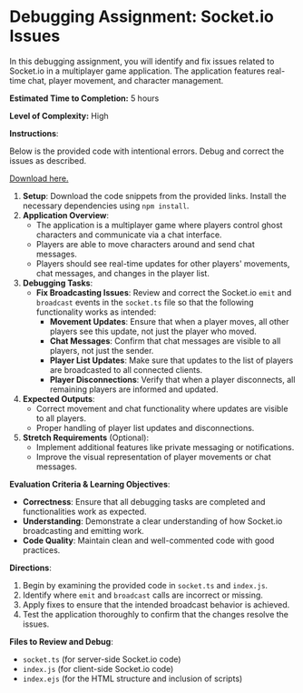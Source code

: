 # Debugging Assignment: Socket.io Issues

In this debugging assignment, you will identify and fix issues related to Socket.io in a multiplayer game application. The application features real-time chat, player movement, and character management.

**Estimated Time to Completion:** 5 hours

**Level of Complexity:** High

**Instructions**:

Below is the provided code with intentional errors. Debug and correct the issues as described.

[Download here.](https://drive.google.com/file/d/1WAMy0bWNr8u7h9kD1HrOZ1MjMmldvPtz/view?usp=sharing)

1. **Setup**: Download the code snippets from the provided links. Install the necessary dependencies using `npm install`.
2. **Application Overview**:
    - The application is a multiplayer game where players control ghost characters and communicate via a chat interface.
    - Players are able to move characters around and send chat messages.
    - Players should see real-time updates for other players' movements, chat messages, and changes in the player list.
3. **Debugging Tasks**:
    - **Fix Broadcasting Issues**: Review and correct the Socket.io `emit` and `broadcast` events in the `socket.ts` file so that the following functionality works as intended:
        - **Movement Updates**: Ensure that when a player moves, all other players see this update, not just the player who moved.
        - **Chat Messages**: Confirm that chat messages are visible to all players, not just the sender.
        - **Player List Updates**: Make sure that updates to the list of players are broadcasted to all connected clients.
        - **Player Disconnections**: Verify that when a player disconnects, all remaining players are informed and updated.
4. **Expected Outputs**:
    - Correct movement and chat functionality where updates are visible to all players.
    - Proper handling of player list updates and disconnections.
5. **Stretch Requirements** (Optional):
    - Implement additional features like private messaging or notifications.
    - Improve the visual representation of player movements or chat messages.

**Evaluation Criteria & Learning Objectives**:

- **Correctness**: Ensure that all debugging tasks are completed and functionalities work as expected.
- **Understanding**: Demonstrate a clear understanding of how Socket.io broadcasting and emitting work.
- **Code Quality**: Maintain clean and well-commented code with good practices.

**Directions**:

1. Begin by examining the provided code in `socket.ts` and `index.js`.
2. Identify where `emit` and `broadcast` calls are incorrect or missing.
3. Apply fixes to ensure that the intended broadcast behavior is achieved.
4. Test the application thoroughly to confirm that the changes resolve the issues.

**Files to Review and Debug**:

- `socket.ts` (for server-side Socket.io code)
- `index.js` (for client-side Socket.io code)
- `index.ejs` (for the HTML structure and inclusion of scripts)